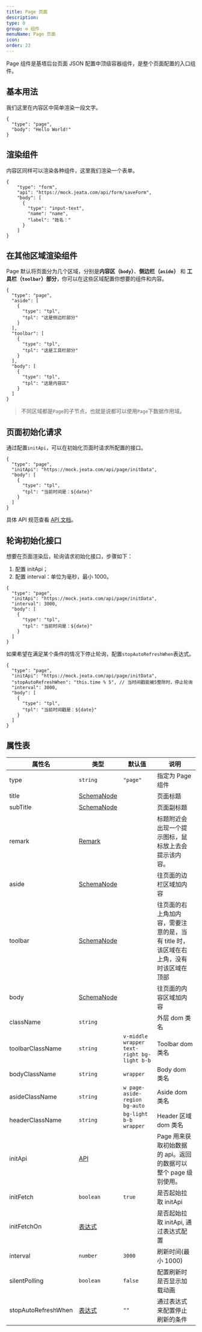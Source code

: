 ```yaml
---
title: Page 页面
description:
type: 0
group: ⚙ 组件
menuName: Page 页面
icon:
order: 23
---
```


Page 组件是基塔后台页面 JSON 配置中顶级容器组件，是整个页面配置的入口组件。

## 基本用法

我们这里在内容区中简单渲染一段文字。

```schema
{
  "type": "page",
  "body": "Hello World!"
}
```

## 渲染组件

内容区同样可以渲染各种组件，这里我们渲染一个表单。

```schema: scope="body"
{
    "type": "form",
    "api": "https://mock.jeata.com/api/form/saveForm",
    "body": [
      {
        "type": "input-text",
        "name": "name",
        "label": "姓名："
      }
    ]
}
```

## 在其他区域渲染组件

Page 默认将页面分为几个区域，分别是**内容区（`body`）**、**侧边栏（`aside`）** 和 **工具栏（`toolbar`）部分**，你可以在这些区域配置你想要的组件和内容。

```schema
{
  "type": "page",
  "aside": [
    {
      "type": "tpl",
      "tpl": "这是侧边栏部分"
    }
  ],
  "toolbar": [
    {
      "type": "tpl",
      "tpl": "这是工具栏部分"
    }
  ],
  "body": [
    {
      "type": "tpl",
      "tpl": "这是内容区"
    }
  ]
}
```

> 不同区域都是`Page`的子节点，也就是说都可以使用`Page`下数据作用域。

## 页面初始化请求

通过配置`initApi`，可以在初始化页面时请求所配置的接口。

```schema
{
  "type": "page",
  "initApi": "https://mock.jeata.com/api/page/initData",
  "body": [
    {
      "type": "tpl",
      "tpl": "当前时间是：${date}"
    }
  ]
}
```

具体 API 规范查看 [API 文档](../../docs/types/api)。

## 轮询初始化接口

想要在页面渲染后，轮询请求初始化接口，步骤如下：

1. 配置 initApi；
2. 配置 interval：单位为毫秒，最小 1000。

```schema
{
  "type": "page",
  "initApi": "https://mock.jeata.com/api/page/initData",
  "interval": 3000,
  "body": [
    {
      "type": "tpl",
      "tpl": "当前时间是：${date}"
    }
  ]
}
```

如果希望在满足某个条件的情况下停止轮询，配置`stopAutoRefreshWhen`表达式。

```schema
{
  "type": "page",
  "initApi": "https://mock.jeata.com/api/page/initData",
  "stopAutoRefreshWhen": "this.time % 5", // 当时间戳能被5整除时，停止轮询
  "interval": 3000,
  "body": [
    {
      "type": "tpl",
      "tpl": "当前时间戳是：${date}"
    }
  ]
}
```


## 属性表

| 属性名              | 类型                                      | 默认值                                     | 说明                                                                                  |
| ------------------- | ----------------------------------------- | ------------------------------------------ | ------------------------------------------------------------------------------------- |
| type                | `string`                                  | `"page"`                                   | 指定为 Page 组件                                                                      |
| title               | [SchemaNode](../../docs/types/schemanode) |                                            | 页面标题                                                                              |
| subTitle            | [SchemaNode](../../docs/types/schemanode) |                                            | 页面副标题                                                                            |
| remark              | [Remark](./remark)                        |                                            | 标题附近会出现一个提示图标，鼠标放上去会提示该内容。                                  |
| aside               | [SchemaNode](../../docs/types/schemanode) |                                            | 往页面的边栏区域加内容                                                                |
| toolbar             | [SchemaNode](../../docs/types/schemanode) |                                            | 往页面的右上角加内容，需要注意的是，当有 title 时，该区域在右上角，没有时该区域在顶部 |
| body                | [SchemaNode](../../docs/types/schemanode) |                                            | 往页面的内容区域加内容                                                                |
| className           | `string`                                  |                                            | 外层 dom 类名                                                                         |
| toolbarClassName    | `string`                                  | `v-middle wrapper text-right bg-light b-b` | Toolbar dom 类名                                                                      |
| bodyClassName       | `string`                                  | `wrapper`                                  | Body dom 类名                                                                         |
| asideClassName      | `string`                                  | `w page-aside-region bg-auto`              | Aside dom 类名                                                                        |
| headerClassName     | `string`                                  | `bg-light b-b wrapper`                     | Header 区域 dom 类名                                                                  |
| initApi             | [API](../../docs/types/api)               |                                            | Page 用来获取初始数据的 api。返回的数据可以整个 page 级别使用。                       |
| initFetch           | `boolean`                                 | `true`                                     | 是否起始拉取 initApi                                                                  |
| initFetchOn         | [表达式](../../docs/concepts/expression)  |                                            | 是否起始拉取 initApi, 通过表达式配置                                                  |
| interval            | `number`                                  | `3000`                                     | 刷新时间(最小 1000)                                                                   |
| silentPolling       | `boolean`                                 | `false`                                    | 配置刷新时是否显示加载动画                                                            |
| stopAutoRefreshWhen | [表达式](../../docs/concepts/expression)  | `""`                                       | 通过表达式来配置停止刷新的条件                                                        |
